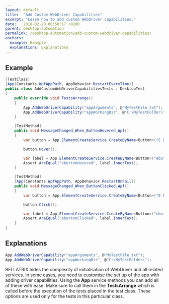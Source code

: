 ```yaml
---
layout: default
title:  "Add Custom WebDriver Capabilities"
excerpt: "Learn how to add custom WebDriver capabilities."
date:   2018-02-20 06:50:17 +0200
parent: desktop-automation
permalink: /desktop-automation/add-custom-webdriver-capabilities/
anchors:
  example: Example
  explanations: Explanations
---
```

Example
-------
```csharp
[TestClass]
[App(Constants.WpfAppPath, AppBehavior.RestartEveryTime)]
public class AddCustomWebDriverCapabilitiesTests : DesktopTest
{
    public override void TestsArrange()
    {
        App.AddWebDriverCapability("appArguments", @"MyTestFile.txt");
        App.AddWebDriverCapability("appWorkingDir", @"C:\MyTestFolder\");
    }

    [TestMethod]
    public void MessageChanged_When_ButtonHovered_Wpf()
    {
        var button = App.ElementCreateService.CreateByName<Button>("E Button");

        button.Hover();

        var label = App.ElementCreateService.CreateByName<Button>("ebuttonHovered");
        Assert.AreEqual("ebuttonHovered", label.InnerText);
    }

    [TestMethod]
    [App(Constants.WpfAppPath, AppBehavior.RestartOnFail)]
    public void MessageChanged_When_ButtonClicked_Wpf()
    {
        var button = App.ElementCreateService.CreateByName<Button>("E Button");

        button.Click();

        var label = App.ElementCreateService.CreateByName<Button>("ebuttonClicked");
        Assert.AreEqual("ebuttonClicked", label.InnerText);
    }
}
```

Explanations
------------
```csharp
App.AddWebDriverCapability("appArguments", @"MyTestFile.txt");
App.AddWebDriverCapability("appWorkingDir", @"C:\MyTestFolder\");
```
BELLATRIX hides the complexity of initialisation of WebDriver and all related services. In some cases, you need to customise the set up of the app with adding driver capabilities. Using the **App** service methods you can add all of these with ease. Make sure to call them in the **TestsArrange** which is called before the execution of the tests placed in the test class. These options are used only for the tests in this particular class.